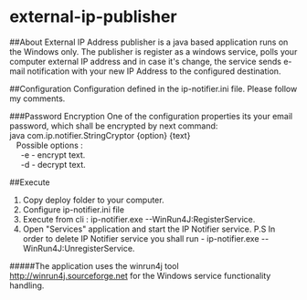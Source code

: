 # external-ip-publisher
##About
External IP Address publisher is a java based application runs on the Windows only. The publisher is register
as a windows service, polls your computer external IP address and in case it's change, the service 
sends e-mail notification with your new IP Address to the configured destination.

##Configuration
Configuration defined in the ip-notifier.ini file. Please follow my comments.

###Password Encryption
One of the configuration properties its your email password, which shall be encrypted by next command: <br>
java com.ip.notifier.StringCryptor {option} {text}<br> 
&nbsp;&nbsp;&nbsp;Possible options :<br>
&nbsp;&nbsp;&nbsp;&nbsp;&nbsp;-e - encrypt text.<br>
&nbsp;&nbsp;&nbsp;&nbsp;&nbsp;-d - decrypt text.<br>

##Execute
1. Copy deploy folder to your computer.
2. Configure ip-notifier.ini file
2. Execute from cli : ip-notifier.exe --WinRun4J:RegisterService.
3. Open "Services" application and start the IP Notifier service.
P.S 
 In order to delete IP Notifier service you shall run - ip-notifier.exe --WinRun4J:UnregisterService.

#####The application uses the winrun4j tool http://winrun4j.sourceforge.net for the Windows service functionality handling.




  
 
